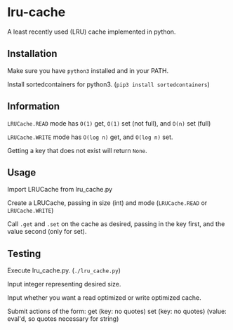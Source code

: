 lru-cache
=========

A least recently used (LRU) cache implemented in python.

Installation
------------

Make sure you have `python3` installed and in your PATH.

Install sortedcontainers for python3. (`pip3 install sortedcontainers`)

Information
-----------

`LRUCache.READ` mode has `O(1)` get, `O(1)` set (not full), and `O(n)` set (full)

`LRUCache.WRITE` mode has `O(log n)` get, and `O(log n)` set.

Getting a key that does not exist will return `None`.

Usage
-----

Import LRUCache from lru_cache.py

Create a LRUCache, passing in size (int) and mode (`LRUCache.READ` or `LRUCache.WRITE`)

Call `.get` and `.set` on the cache as desired, passing in the key first, and the value second (only for set).

Testing
-------

Execute lru_cache.py. (`./lru_cache.py`)

Input integer representing desired size.

Input whether you want a read optimized or write optimized cache.

Submit actions of the form:
  get <enter> (key: no quotes) <enter>
  set <enter> (key: no quotes) <enter> (value: eval'd, so quotes necessary for string) <enter>
